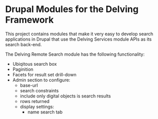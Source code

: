 # Drupal Modules for the Delving Framework #

This project contains modules that make it very easy to develop search applications in Drupal that use the Delving Services module APIs as its search back-end.

The Delving Remote Search module has the following functionality:

* Ubiqitous search box
* Paginition
* Facets for result set drill-down
* Admin section to configure:
	* base-url
	* search constraints
	* include only digital objects is search results
	* rows returned
	* display settings:
		* name search tab 
